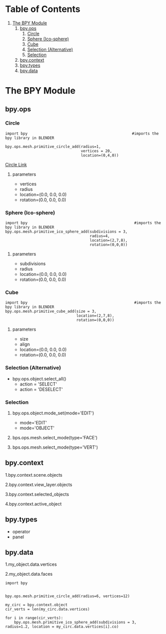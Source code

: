 
# Table of Contents

1.  [The BPY Module](#org5a43514)
    1.  [bpy.ops](#org495dc0a)
        1.  [Circle](#orgeafa628)
        2.  [Sphere (Ico-sphere)](#org1ea3cbe)
        3.  [Cube](#org6b3bf22)
        4.  [Selection (Alternative)](#org63f6958)
        5.  [Selection](#org79331c4)
    2.  [bpy.context](#org3782ddd)
    3.  [bpy.types](#orgfb07bf5)
    4.  [bpy.data](#orgb5fd4d5)



<a id="org5a43514"></a>

# The BPY Module


<a id="org495dc0a"></a>

## bpy.ops


<a id="orgeafa628"></a>

### Circle

    import bpy                                               #imports the bpy library in BLENDER
    
    bpy.ops.mesh.primitive_circle_add(radius=1,
                                      vertices = 20,
                                      location=(0,4,0))

[Circle Link](https://docs.blender.org/api/current/bpy.ops.mesh.html)

1.  parameters

    -   vertices
    -   radius
    -   location=(0.0, 0.0, 0.0)
    -   rotation=(0.0, 0.0, 0.0)


<a id="org1ea3cbe"></a>

### Sphere (Ico-sphere)

    import bpy                                                #imports the bpy library in BLENDER
    bpy.ops.mesh.primitive_ico_sphere_add(subdivisions = 3,
                                          radius=4,
                                          location=(2,7,8),
                                          rotation=(0,0,0))

1.  parameters

    -   subdivisions
    -   radius
    -   location=(0.0, 0.0, 0.0)
    -   rotation=(0.0, 0.0, 0.0)


<a id="org6b3bf22"></a>

### Cube

    import bpy                                                #imports the bpy library in BLENDER
    bpy.ops.mesh.primitive_cube_add(size = 3,
                                    location=(2,7,8),
                                    rotation=(0,0,0))

1.  parameters

    -   size
    -   align
    -   location=(0.0, 0.0, 0.0)
    -   rotation=(0.0, 0.0, 0.0)


<a id="org63f6958"></a>

### Selection (Alternative)

-   bpy.ops.object.select\_all()
    -   action = 'SELECT'
    -   action = 'DESELECT'


<a id="org79331c4"></a>

### Selection

1.  bpy.ops.object.mode\_set(mode='EDIT')

    -   mode='EDIT'
    -   mode='OBJECT'

2.  bps.ops.mesh.select\_mode(type='FACE')

3.  bps.ops.mesh.select\_mode(type='VERT')


<a id="org3782ddd"></a>

## bpy.context

1.bpy.context.scene.objects

2.bpy.context.view\_layer.objects

3.bpy.context.selected\_objects

4.bpy.context.active\_object


<a id="orgfb07bf5"></a>

## bpy.types

-   operator
-   panel


<a id="orgb5fd4d5"></a>

## bpy.data

1.my\_object.data.vertices

2.my\_object.data.faces

    
    import bpy
    
    
    bpy.ops.mesh.primitive_circle_add(radius=6, vertices=12)
    
    my_circ = bpy.context.object
    cir_verts = len(my_circ.data.vertices)
    
    for i in range(cir_verts):
        bpy.ops.mesh.primitive_ico_sphere_add(subdivisions = 3, radius=1.2, location = my_circ.data.vertices[i].co)

